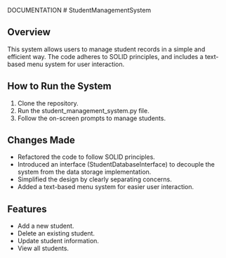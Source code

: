 DOCUMENTATION   # StudentManagementSystem

## Overview

This system allows users to manage student records in a simple and efficient way. The code adheres to SOLID principles, and includes a text-based menu system for user interaction.

## How to Run the System

1. Clone the repository.
2. Run the student_management_system.py file.
3. Follow the on-screen prompts to manage students.

## Changes Made

- Refactored the code to follow SOLID principles.
- Introduced an interface (StudentDatabaseInterface) to decouple the system from the data storage implementation.
- Simplified the design by clearly separating concerns.
- Added a text-based menu system for easier user interaction.

## Features

- Add a new student.
- Delete an existing student.
- Update student information.
- View all students.

